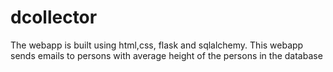 # dcollector
The webapp is built using html,css, flask and sqlalchemy.
This webapp sends emails to persons with average height of the persons in the database

